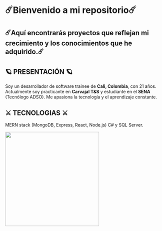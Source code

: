 

<!--
**kevin-quintero110/kevin-quintero110** is a ✨ _special_ ✨ repository because its `README.md` (this file) appears on your GitHub profile.

Here are some ideas to get you started:

- 🔭 I’m currently working on ...
- 🌱 I’m currently learning ...
- 👯 I’m looking to collaborate on ...
- 🤔 I’m looking for help with ...
- 💬 Ask me about ...
- 📫 How to reach me: ...
- 😄 Pronouns: ...
- ⚡ Fun fact: ...
-->
<h1>☄️Bienvenido a mi repositorio☄️</h1>
<h2>☄️Aquí encontrarás proyectos que reflejan mi crecimiento y los conocimientos que he adquirido.☄️</h2>

## 🪐 PRESENTACIÓN 🪐  
Soy un desarrollador de software trainee de **Cali, Colombia**, con 21 años. Actualmente soy practicante en **Carvajal T&S** y estudiante en el **SENA** (Tecnólogo ADSO). Me apasiona la tecnología y el aprendizaje constante.
## ⚔️ TECNOLOGIAS ⚔️
MERN stack (MongoDB, Express, React, Node.js)  C# y SQL Server.

   <img src="https://media.licdn.com/dms/image/v2/D4D12AQHGG4J6b6OmyQ/article-cover_image-shrink_720_1280/article-cover_image-shrink_720_1280/0/1709674937953?e=1752105600&v=beta&t=eb-cy_L1MjkK8zpPoVeYnNEEAbEpkhyYkadaedspmFc" width="300px" >

